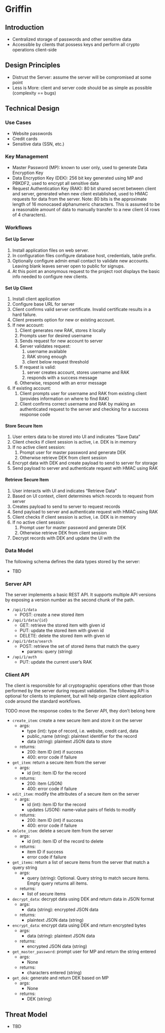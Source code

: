 # Griffin #

## Introduction ##
* Centralized storage of passwords and other sensitive data
* Accessible by clients that possess keys and perform all crypto operations client-side

## Design Principles ##
* Distrust the Server: assume the server will be compromised at some point
* Less is More: client and server code should be as simple as possible (complexity == bugs)

## Technical Design ##

### Use Cases ###
* Website passwords
* Credit cards
* Sensitive data (SSN, etc.)

### Key Management ###
* Master Password (MP): known to user only, used to generate Data Encryption Key
* Data Encryption Key (DEK): 256 bit key generated using MP and PBKDF2, used to encrypt all sensitive data
* Request Authentication Key (RAK): 80 bit shared secret between client and server, generated when new client established, used to HMAC requests for data from the server.
Note: 80 bits is the approximate length of 16 monocased alphanumeric characters. This is assumed to be a reasonable amount of data to manually transfer to a new client (4 rows of 4 characters).

### Workflows ###

#### Set Up Server ####
1. Install application files on web server.
2. In configuration files configure database host, credentials, table prefix.
3. Optionally configure admin email contact to validate new accounts. Leaving blank leaves server open to public for signups.
4. At this point an anonymous request to the project root displays the basic info needed to configure new clients.

#### Set Up Client ####
1. Install client application
2. Configure base URL for server
3. Client confirms valid server certificate. Invalid certificate results in a hard failure.
4. Client presents option for new or existing account.
5. If new account:
    1. Client generates new RAK, stores it locally
    2. Prompts user for desired username
    3. Sends request for new account to server
    4. Server validates request:
        1. username available
        2. RAK strong enough
        3. client below request threshold
    5. If request is valid:
        1. server creates account, stores username and RAK
        2. responds with a success message
    6. Otherwise, respond with an error message
6. If existing account:
    1. Client prompts user for username and RAK from existing client (provides information on where to find RAK)
    2. Client confirms correct username and RAK by making an authenticated request to the server and checking for a success response code

#### Store Secure Item ####

1. User enters data to be stored into UI and indicates “Save Data”
2. Client checks if client session is active, i.e. DEK is in memory
3. If no active client session:
    1. Prompt user for master password and generate DEK
    2. Otherwise retrieve DEK from client session
4. Encrypt data with DEK and create payload to send to server for storage
5. Send payload to server and authenticate request with HMAC using RAK

#### Retrieve Secure Item ####
1. User interacts with UI and indicates “Retrieve Data”
2. Based on UI context, client determines which records to request from server
3. Creates payload to send to server to request records
4. Send payload to server and authenticate request with HMAC using RAK
5. Client checks if client session is active, i.e. DEK is in memory
6. If no active client session:
    1. Prompt user for master password and generate DEK
    2. Otherwise retrieve DEK from client session
7. Decrypt records with DEK and update the UI with the 

### Data Model ###
The following schema defines the data types stored by the server:

* TBD

### Server API ###
The server implements a basic REST API.  It supports multiple API versions by exposing a version number as the second chunk of the path.

* `/api/1/data`
    * POST: create a new stored item
* `/api/1/data/{id}`
    * GET: retrieve the stored item with given id
    * PUT: update the stored item with given id
    * DELETE: delete the stored item with given id
* `/api/1/data/search`
    * POST: retrieve the set of stored items that match the query
        * params: query (string)
* `/api/1/auth`
    * PUT: update the current user’s RAK

### Client API ###
The client is responsible for all cryptographic operations other than those performed by the server during request validation.  The following API is optional for clients to implement, but will help organize client application code around the standard workflows.

TODO move the response codes to the Server API, they don’t belong here

* `create_item`: create a new secure item and store it on the server
    * args:
        * type (int): type of record, i.e. website, credit card, data
        * public_name (string): plaintext identifier for the record
        * data (string): plaintext JSON data to store
    * returns:
        * 200: item ID (int) if success
        * 400: error code if failure
* `get_item`: return a secure item from the server
    * args:
        * id (int): item ID for the record
    * returns:
        * 200: item (JSON)
        * 400: error code if failure
* `edit_item`: modify the attributes of a secure item on the server
    * args:
        * id (int): item ID for the record
        * updates (JSON): name-value pairs of fields to modify
    * returns:
        * 200: item ID (int) if success
        * 400: error code if failure
* `delete_item`: delete a secure item from the server
    * args:
        * id (int): item ID of the record to delete
    * returns:
        * item ID if success
        * error code if failure
* `get_items`:  return a list of secure items from the server that match a query string
    * args:
        * query (string): Optional. Query string to match secure items. Empty query returns all items.
    * returns:
        * list of secure items
* `decrypt_data`: decrypt data using DEK and return data in JSON format
    * args:
        * data (string): encrypted JSON data
    * returns:
        * plaintext JSON data (string)
* `encrypt_data`: encrypt data using DEK and return encrypted bytes
    * args:
        * data (string): plaintext JSON data
    * returns:
        * encrypted JSON data (string)
* `get_master_password`: prompt user for MP and return the string entered
    * args:
        * None
    * returns:
        * characters entered (string)
* `get_dek`: generate and return DEK based on MP
    * args:
        * None
    * returns:
        * DEK (string)

## Threat Model ##

* TBD